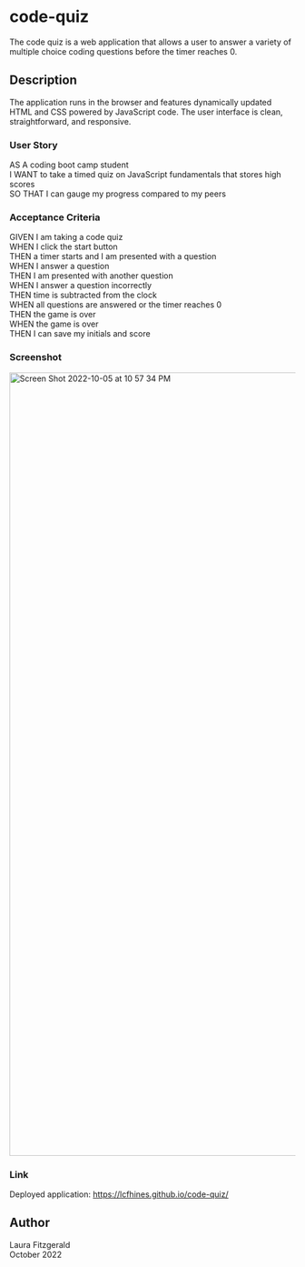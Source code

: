 # code-quiz
The code quiz is a web application that allows a user to answer a variety of multiple choice coding questions before the timer reaches 0.

## Description
The application runs in the browser and features dynamically updated HTML and CSS powered by JavaScript code. The user interface is clean, straightforward, and responsive.

### User Story
AS A coding boot camp student  
I WANT to take a timed quiz on JavaScript fundamentals that stores high scores  
SO THAT I can gauge my progress compared to my peers  

### Acceptance Criteria
GIVEN I am taking a code quiz  
WHEN I click the start button  
THEN a timer starts and I am presented with a question  
WHEN I answer a question  
THEN I am presented with another question  
WHEN I answer a question incorrectly  
THEN time is subtracted from the clock  
WHEN all questions are answered or the timer reaches 0  
THEN the game is over  
WHEN the game is over  
THEN I can save my initials and score  

### Screenshot  
<img width="1378" alt="Screen Shot 2022-10-05 at 10 57 34 PM" src="https://user-images.githubusercontent.com/113798073/194204202-62536fc0-f638-4f2f-b0fc-c11ccdcaaaf3.png">

### Link
Deployed application: https://lcfhines.github.io/code-quiz/ 

## Author
Laura Fitzgerald  
October 2022
